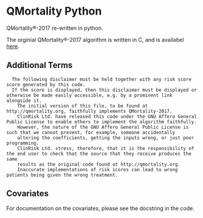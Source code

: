 # QMortality Python

QMortality®-2017 re-written in python.

The orginial QMortality®-2017 algorithm is written in C, and is availabel [here](https://qmortality.org/src.php).

## Additional Terms
```
  The following disclaimer must be held together with any risk score score generated by this code.  
  If the score is displayed, then this disclaimer must be displayed or otherwise be made easily accessible, e.g. by a prominent link alongside it.
    The initial version of this file, to be found at http://qmortality.org, faithfully implements QMortality-2017.
    ClinRisk Ltd. have released this code under the GNU Affero General Public License to enable others to implement the algorithm faithfully.
    However, the nature of the GNU Affero General Public License is such that we cannot prevent, for example, someone accidentally 
    altering the coefficients, getting the inputs wrong, or just poor programming.
    ClinRisk Ltd. stress, therefore, that it is the responsibility of the end user to check that the source that they receive produces the same 
    results as the original code found at http://qmortality.org.
    Inaccurate implementations of risk scores can lead to wrong patients being given the wrong treatment.
```

## Covariates

For documentation on the covariates, please see the docstring in the code.